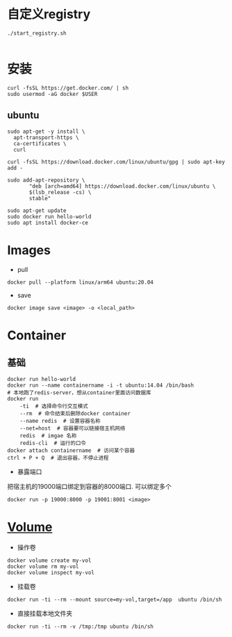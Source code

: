 # 自定义registry
`./start_registry.sh`
```{literalinclude} ./start_registry.sh
```

# 安装

```
curl -fsSL https://get.docker.com/ | sh
sudo usermod -aG docker $USER
```

## ubuntu
```
sudo apt-get -y install \
  apt-transport-https \
  ca-certificates \
  curl

curl -fsSL https://download.docker.com/linux/ubuntu/gpg | sudo apt-key add -

sudo add-apt-repository \
       "deb [arch=amd64] https://download.docker.com/linux/ubuntu \
       $(lsb_release -cs) \
       stable"

sudo apt-get update
sudo docker run hello-world
sudo apt install docker-ce
```


# Images
* pull
```
docker pull --platform linux/arm64 ubuntu:20.04
```

* save
```
docker image save <image> -o <local_path>
```

# Container

## 基础

```
docker run hello-world
docker run --name containername -i -t ubuntu:14.04 /bin/bash
# 本地跑了redis-server，想从container里面访问数据库
docker run 
    -ti  # 选择命令行交互模式
    --rm  # 命令结束后删除docker container
    --name redis  # 设置容器名称
    --net=host  # 容器要可以链接宿主机网络
    redis  # imgae 名称
    redis-cli  # 运行的口令
docker attach containername  # 访问某个容器
ctrl + P + Q  # 退出容器，不停止进程
```

* 暴露端口

把宿主机的19000端口绑定到容器的8000端口. 可以绑定多个
```
docker run -p 19000:8000 -p 19001:8001 <image>
```

# [Volume](https://docs.docker.com/storage/volumes/)
* 操作卷
```
docker volume create my-vol
docker volume rm my-vol
docker volume inspect my-vol
```

* 挂载卷
```
docker run -ti --rm --mount source=my-vol,target=/app  ubuntu /bin/sh
```

* 直接挂载本地文件夹
```
docker run -ti --rm -v /tmp:/tmp ubuntu /bin/sh
```
